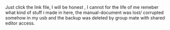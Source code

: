 Just click the link file, I will be honest , I cannot for the life of me remeber what kind of stuff i made in here, the manual-document was lost/ corrupted somehow in my usb and the backup was deleted by group mate with shared editor access.
